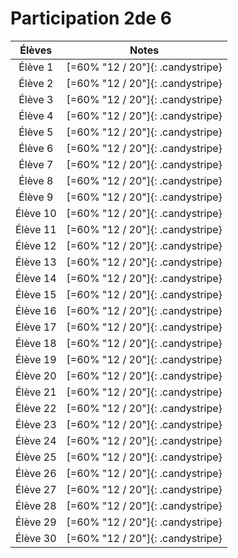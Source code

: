 # Participation 2de 6

<center class="tabnotes">

| Élèves   | Notes                            |
| :------: | :------------------------------: |
| Élève 1  | [=60% "12 / 20"]{: .candystripe} |
| Élève 2  | [=60% "12 / 20"]{: .candystripe} |
| Élève 3  | [=60% "12 / 20"]{: .candystripe} |
| Élève 4  | [=60% "12 / 20"]{: .candystripe} |
| Élève 5  | [=60% "12 / 20"]{: .candystripe} |
| Élève 6  | [=60% "12 / 20"]{: .candystripe} |
| Élève 7  | [=60% "12 / 20"]{: .candystripe} |
| Élève 8  | [=60% "12 / 20"]{: .candystripe} |
| Élève 9  | [=60% "12 / 20"]{: .candystripe} |
| Élève 10 | [=60% "12 / 20"]{: .candystripe} |
| Élève 11 | [=60% "12 / 20"]{: .candystripe} |
| Élève 12 | [=60% "12 / 20"]{: .candystripe} |
| Élève 13 | [=60% "12 / 20"]{: .candystripe} |
| Élève 14 | [=60% "12 / 20"]{: .candystripe} |
| Élève 15 | [=60% "12 / 20"]{: .candystripe} |
| Élève 16 | [=60% "12 / 20"]{: .candystripe} |
| Élève 17 | [=60% "12 / 20"]{: .candystripe} |
| Élève 18 | [=60% "12 / 20"]{: .candystripe} |
| Élève 19 | [=60% "12 / 20"]{: .candystripe} |
| Élève 20 | [=60% "12 / 20"]{: .candystripe} |
| Élève 21 | [=60% "12 / 20"]{: .candystripe} |
| Élève 22 | [=60% "12 / 20"]{: .candystripe} |
| Élève 23 | [=60% "12 / 20"]{: .candystripe} |
| Élève 24 | [=60% "12 / 20"]{: .candystripe} |
| Élève 25 | [=60% "12 / 20"]{: .candystripe} |
| Élève 26 | [=60% "12 / 20"]{: .candystripe} |
| Élève 27 | [=60% "12 / 20"]{: .candystripe} |
| Élève 28 | [=60% "12 / 20"]{: .candystripe} |
| Élève 29 | [=60% "12 / 20"]{: .candystripe} |
| Élève 30 | [=60% "12 / 20"]{: .candystripe} |

</center>